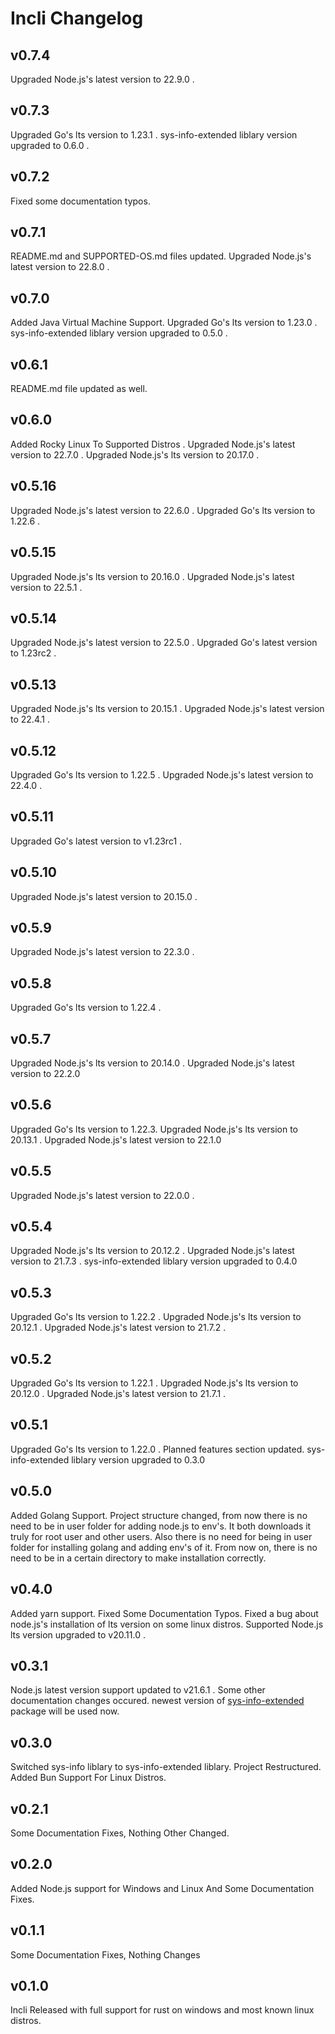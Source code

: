 # Incli Changelog

## v0.7.4

Upgraded Node.js's latest version to 22.9.0 .

## v0.7.3

Upgraded Go's lts version to 1.23.1 .
sys-info-extended liblary version upgraded to 0.6.0 .

## v0.7.2

Fixed some documentation typos.

## v0.7.1

README.md and SUPPORTED-OS.md files updated.
Upgraded Node.js's latest version to 22.8.0 .

## v0.7.0

Added Java Virtual Machine Support.
Upgraded Go's lts version to 1.23.0 .
sys-info-extended liblary version upgraded to 0.5.0 .

## v0.6.1

README.md file updated as well.

## v0.6.0

Added Rocky Linux To Supported Distros .
Upgraded Node.js's latest version to 22.7.0 .
Upgraded Node.js's lts version to 20.17.0 .

## v0.5.16

Upgraded Node.js's latest version to 22.6.0 .
Upgraded Go's lts version to 1.22.6 .

## v0.5.15

Upgraded Node.js's lts version to 20.16.0 .
Upgraded Node.js's latest version to 22.5.1 .

## v0.5.14

Upgraded Node.js's latest version to 22.5.0 .
Upgraded Go's latest version to 1.23rc2 .

## v0.5.13

Upgraded Node.js's lts version to 20.15.1 .
Upgraded Node.js's latest version to 22.4.1 .

## v0.5.12

Upgraded Go's lts version to 1.22.5 .
Upgraded Node.js's latest version to 22.4.0 .

## v0.5.11

Upgraded Go's latest version to v1.23rc1 .

## v0.5.10

Upgraded Node.js's latest version to 20.15.0 .

## v0.5.9

Upgraded Node.js's latest version to 22.3.0 .

## v0.5.8

Upgraded Go's lts version to 1.22.4 .

## v0.5.7

Upgraded Node.js's lts version to 20.14.0 .
Upgraded Node.js's latest version to 22.2.0

## v0.5.6

Upgraded Go's lts version to 1.22.3.
Upgraded Node.js's lts version to 20.13.1 .
Upgraded Node.js's latest version to 22.1.0


## v0.5.5

Upgraded Node.js's latest version to 22.0.0 .

## v0.5.4

Upgraded Node.js's lts version to 20.12.2 .
Upgraded Node.js's latest version to 21.7.3 .
sys-info-extended liblary version upgraded to 0.4.0

## v0.5.3

Upgraded Go's lts version to 1.22.2 .
Upgraded Node.js's lts version to 20.12.1 .
Upgraded Node.js's latest version to 21.7.2 .

## v0.5.2

Upgraded Go's lts version to 1.22.1 .
Upgraded Node.js's lts version to 20.12.0 .
Upgraded Node.js's latest version to 21.7.1 .

## v0.5.1

Upgraded Go's lts version to 1.22.0 .
Planned features section updated.
sys-info-extended liblary version upgraded to 0.3.0

## v0.5.0

Added Golang Support.
Project structure changed, from now there is no need to be in user folder for adding node.js to env's. It both downloads it truly for root user and other users.
Also there is no need for being in user folder for installing golang and adding env's of it.
From now on, there is no need to be in a certain directory to make installation correctly.

## v0.4.0

Added yarn support.
Fixed Some Documentation Typos.
Fixed a bug about node.js's installation of lts version on some linux distros.
Supported Node.js lts version upgraded to v20.11.0 .

## v0.3.1

Node.js latest version support updated to v21.6.1 . 
Some other documentation changes occured.
newest version of [sys-info-extended](https://crates.io/crates/sys-info-extended) package will be used now.

## v0.3.0

Switched sys-info liblary to sys-info-extended liblary.
Project Restructured.
Added Bun Support For Linux Distros.

## v0.2.1

Some Documentation Fixes, Nothing Other Changed.

## v0.2.0

Added Node.js support for Windows and Linux And Some Documentation Fixes.

## v0.1.1

Some Documentation Fixes, Nothing Changes

## v0.1.0

Incli Released with full support for rust on windows and most known linux distros.
